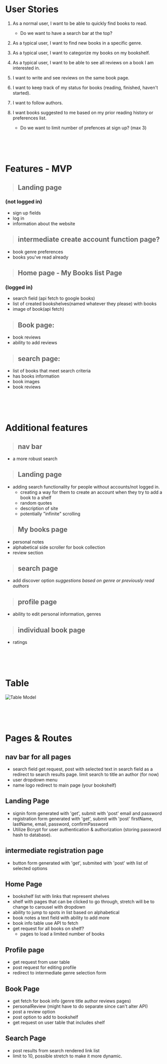 # User Stories

1. As a normal user, I want to be able to quickly find books to read.
    - Do we want to have a search bar at the top?

2. As a typical user, I want to find new books in a specific genre.
3. As a typical user, I want to categorize my books on my bookshelf.
4. As a typical user, I want to be able to see all reviews on a book I am interested in.
5. I want to write and see reviews on the same book page.
6. I want to keep track of my status for books (reading, finished, haven't started).
7. I want to follow authors.
8. I want books suggested to me based on my prior reading history or preferences list.
    - Do we want to limit number of prefences at sign up? (max 3)

<br>
<br>
<br>

# Features - MVP


> ## Landing page
### (not logged in)
- sign up fields
- log in
- information about the website

> ## intermediate create account function page?
- book genre preferences
- books you've read already

> ## Home page - My Books list Page
### (logged in)
- search field (api fetch to google books)
- list of created bookshelves(named whatever they please) with books
- image of book(api fetch)

> ## Book page:
- book reviews
- ability to add reviews

> ## search page:
- list of books that meet search criteria
- has books information
- book images
- book reviews

<br>
<br>
<br>

# Additional features
> ## nav bar
- a more robust search
> ## Landing page
- adding search functionality for people without accounts/not logged in.
  - creating a way for them to create an account when they try to add a book to a shelf
  - random quotes
  - description of site
  - potentially "infinite" scrolling

> ## My books page
- personal notes
- alphabetical side scroller for book collection
- review section

> ## search page
- add discover option *suggestions based on genre or previously read authors*

> ## profile page
  - ability to edit personal information, genres

> ## individual book page
- ratings

<br>
<br>
<br>

# Table

![Table Model](table-model-diagram.png)

<br>
<br>
<br>

# Pages & Routes

## nav bar for all pages
  - search field get request, post with selected text in search field as a redirect to search results page. limit search to title an author (for now)
  - user dropdown menu
  - name logo redirect to main page (your bookshelf)

## Landing Page
  - signin form generated with 'get', submit with 'post' email and password
  - registration form generated with 'get', submit with 'post' firstName, lastName, email, password, confirmPassword
  - Utilize Bcrypt for user authentication & authorization (storing password hash to database).

## intermediate registration page
  - button form generated with 'get', submited with 'post' with list of selected options

## Home Page
  - bookshelf list with links that represent shelves
  - shelf with pages that can be clicked to go through, stretch will be to change to carousel with dropdown
  - ability to jump to spots in list based on alphabetical
  - book notes a text field with ability to add more
  - book info table use API to fetch
  - get request for all books on shelf?
    - pages to load a limited number of books

## Profile page
  - get request from user table
  - post request for editing profile
  - redirect to intermediate genre selection form

## Book Page
  - get fetch for book info (genre title author reviews pages)
  - personalReview (might have to do separate since can't alter API)
  - post a review option
  - post option to add to bookshelf
  - get request on user table that includes shelf

## Search Page
  - post results from search rendered link list
  - limit to 10, possible stretch to make it more dynamic.
